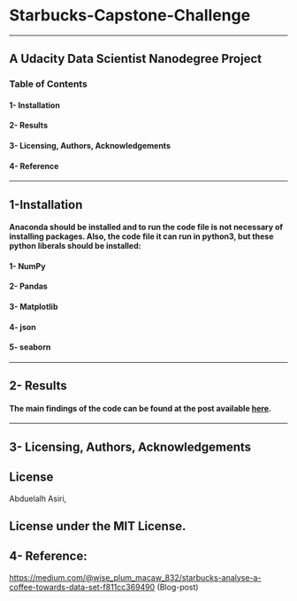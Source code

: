 # Starbucks-Capstone-Challenge
______________________________________________________________________________________

## A Udacity Data Scientist Nanodegree Project

### Table of Contents
#### 1-	Installation
#### 2-	Results
#### 3-	Licensing, Authors, Acknowledgements 
#### 4- Reference

___________________________________________________________________________________________________________________________________________


## 1-Installation
#### Anaconda should be installed and to run the code file is not necessary of installing packages. Also, the code file it can run in python3, but these python liberals should be installed:
#### 1-	NumPy 
#### 2-	Pandas 
#### 3-	Matplotlib
#### 4- json
#### 5- seaborn
________________________________________________________________________________________________________________________________________

## 2- Results

#### The main findings of the code can be found at the post available [here](https://github.com/Abdol9900/Starbucks-Capstone-Challenge/blob/master/Starbucks_new.ipynb).

___________________________________________________________________________________________________________________________________________

## 3-	Licensing, Authors, Acknowledgements 

## License 
Abduelalh Asiri,

## License under the MIT License.


## 4- Reference:

https://medium.com/@wise_plum_macaw_832/starbucks-analyse-a-coffee-towards-data-set-f811cc369490 (Blog-post)
